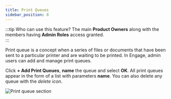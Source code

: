 ```yaml
---
title: Print Queues
sidebar_position: 8
---
```


:::tip Who can use this feature?
The main **Product Owners** along with the members having **Admin Roles** access granted.  
:::

Print queue is a concept when a series of files or documents that have been sent to a particular printer and are waiting to be printed. In Engage, admin users can add and manage print queues.

Click **+ Add Print Queues**, **name** the queue and select **OK**. All print queues appear in the form of a list with parameters **name**. You can also delete any queue with the *delete icon*. 

![Print queue section](./print-queue-section.gif)